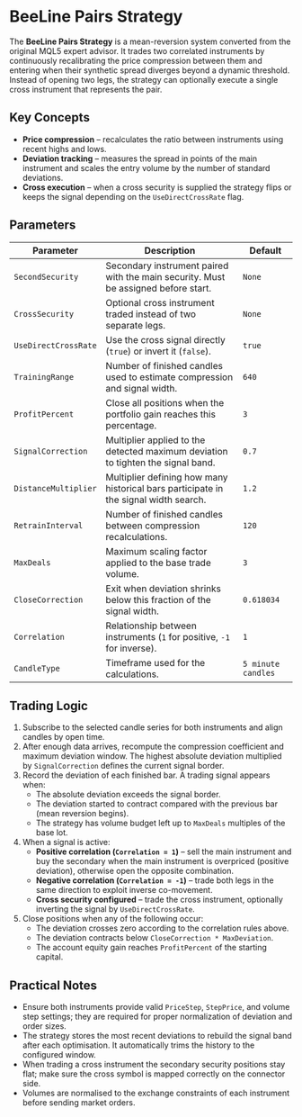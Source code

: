 # BeeLine Pairs Strategy

The **BeeLine Pairs Strategy** is a mean-reversion system converted from the original MQL5 expert advisor. It trades two correlated instruments by continuously recalibrating the price compression between them and entering when their synthetic spread diverges beyond a dynamic threshold. Instead of opening two legs, the strategy can optionally execute a single cross instrument that represents the pair.

## Key Concepts

- **Price compression** – recalculates the ratio between instruments using recent highs and lows.
- **Deviation tracking** – measures the spread in points of the main instrument and scales the entry volume by the number of standard deviations.
- **Cross execution** – when a cross security is supplied the strategy flips or keeps the signal depending on the `UseDirectCrossRate` flag.

## Parameters

| Parameter | Description | Default |
| --- | --- | --- |
| `SecondSecurity` | Secondary instrument paired with the main security. Must be assigned before start. | `None` |
| `CrossSecurity` | Optional cross instrument traded instead of two separate legs. | `None` |
| `UseDirectCrossRate` | Use the cross signal directly (`true`) or invert it (`false`). | `true` |
| `TrainingRange` | Number of finished candles used to estimate compression and signal width. | `640` |
| `ProfitPercent` | Close all positions when the portfolio gain reaches this percentage. | `3` |
| `SignalCorrection` | Multiplier applied to the detected maximum deviation to tighten the signal band. | `0.7` |
| `DistanceMultiplier` | Multiplier defining how many historical bars participate in the signal width search. | `1.2` |
| `RetrainInterval` | Number of finished candles between compression recalculations. | `120` |
| `MaxDeals` | Maximum scaling factor applied to the base trade volume. | `3` |
| `CloseCorrection` | Exit when deviation shrinks below this fraction of the signal width. | `0.618034` |
| `Correlation` | Relationship between instruments (`1` for positive, `-1` for inverse). | `1` |
| `CandleType` | Timeframe used for the calculations. | `5 minute candles` |

## Trading Logic

1. Subscribe to the selected candle series for both instruments and align candles by open time.
2. After enough data arrives, recompute the compression coefficient and maximum deviation window. The highest absolute deviation multiplied by `SignalCorrection` defines the current signal border.
3. Record the deviation of each finished bar. A trading signal appears when:
   - The absolute deviation exceeds the signal border.
   - The deviation started to contract compared with the previous bar (mean reversion begins).
   - The strategy has volume budget left up to `MaxDeals` multiples of the base lot.
4. When a signal is active:
   - **Positive correlation (`Correlation = 1`)** – sell the main instrument and buy the secondary when the main instrument is overpriced (positive deviation), otherwise open the opposite combination.
   - **Negative correlation (`Correlation = -1`)** – trade both legs in the same direction to exploit inverse co-movement.
   - **Cross security configured** – trade the cross instrument, optionally inverting the signal by `UseDirectCrossRate`.
5. Close positions when any of the following occur:
   - The deviation crosses zero according to the correlation rules above.
   - The deviation contracts below `CloseCorrection * MaxDeviation`.
   - The account equity gain reaches `ProfitPercent` of the starting capital.

## Practical Notes

- Ensure both instruments provide valid `PriceStep`, `StepPrice`, and volume step settings; they are required for proper normalization of deviation and order sizes.
- The strategy stores the most recent deviations to rebuild the signal band after each optimisation. It automatically trims the history to the configured window.
- When trading a cross instrument the secondary security positions stay flat; make sure the cross symbol is mapped correctly on the connector side.
- Volumes are normalised to the exchange constraints of each instrument before sending market orders.
